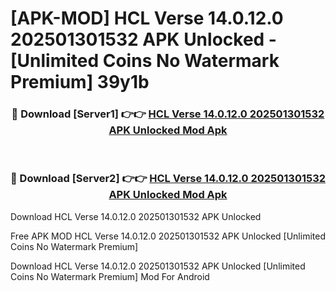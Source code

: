 # [APK-MOD] HCL Verse 14.0.12.0 202501301532 APK Unlocked - [Unlimited Coins No Watermark Premium] 39y1b



<div align="center">
<h3>🔴 Download [Server1] 👉👉 <a href="https://momento.my/?title=HCL_Verse_14.0.12.0_202501301532_APK_Unlocked">HCL Verse 14.0.12.0 202501301532 APK Unlocked Mod Apk</a></h3><br>

<h3>🔴 Download [Server2] 👉👉 <a href="https://momento.my/?title=HCL_Verse_14.0.12.0_202501301532_APK_Unlocked">HCL Verse 14.0.12.0 202501301532 APK Unlocked Mod Apk</a></h3>
</div>



Download HCL Verse 14.0.12.0 202501301532 APK Unlocked 

Free APK MOD HCL Verse 14.0.12.0 202501301532 APK Unlocked [Unlimited Coins No Watermark Premium]

Download HCL Verse 14.0.12.0 202501301532 APK Unlocked [Unlimited Coins No Watermark Premium] Mod For Android
